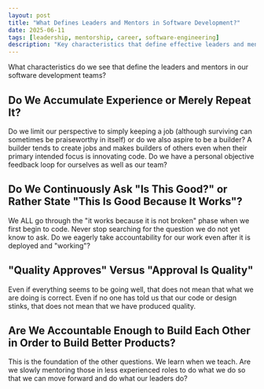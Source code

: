 ```yaml
---
layout: post
title: "What Defines Leaders and Mentors in Software Development?"
date: 2025-06-11
tags: [leadership, mentorship, career, software-engineering]
description: "Key characteristics that define effective leaders and mentors in software development—accountability, continuous learning, and building others."
---
```


What characteristics do we see that define the leaders and mentors in our software development teams?

## Do We Accumulate Experience or Merely Repeat It?

Do we limit our perspective to simply keeping a job (although surviving can sometimes be praiseworthy in itself) or do we also aspire to be a builder? A builder tends to create jobs and makes builders of others even when their primary intended focus is innovating code. Do we have a personal objective feedback loop for ourselves as well as our team?

## Do We Continuously Ask "Is This Good?" or Rather State "This Is Good Because It Works"?

We ALL go through the "it works because it is not broken" phase when we first begin to code. Never stop searching for the question we do not yet know to ask. Do we eagerly take accountability for our work even after it is deployed and "working"?

## "Quality Approves" Versus "Approval Is Quality"

Even if everything seems to be going well, that does not mean that what we are doing is correct. Even if no one has told us that our code or design stinks, that does not mean that we have produced quality.

## Are We Accountable Enough to Build Each Other in Order to Build Better Products?

This is the foundation of the other questions. We learn when we teach. Are we slowly mentoring those in less experienced roles to do what we do so that we can move forward and do what our leaders do?